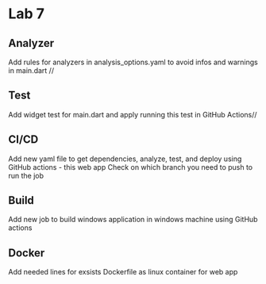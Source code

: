 # Lab 7

## Analyzer

Add rules for analyzers in analysis_options.yaml to avoid infos and warnings in main.dart //

## Test

Add widget test for main.dart and apply running this test in GitHub Actions//


## CI/CD

Add new yaml file to get dependencies, analyze, test, and deploy using GitHub actions - this web app
Check on which branch you need to push to run the job

## Build 

Add new job to build windows application in windows machine using GitHub actions

## Docker

Add needed lines for exsists Dockerfile as linux container for web app 

